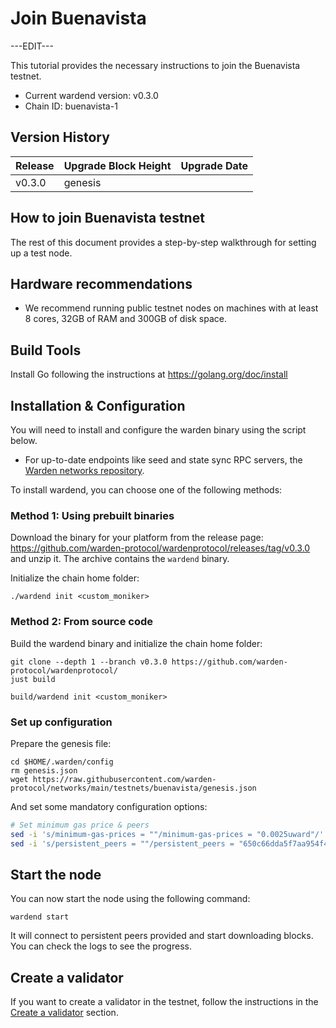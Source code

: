 ﻿---
sidebar_position: 2
---

# Join Buenavista

---EDIT---

This tutorial provides the necessary instructions to join the Buenavista testnet.

- Current wardend version: v0.3.0
- Chain ID: buenavista-1

## Version History

| Release | Upgrade Block Height | Upgrade Date |
| ------- | -------------------- | ------------ |
| v0.3.0  | genesis              |              |

## How to join Buenavista testnet

The rest of this document provides a step-by-step walkthrough for setting up a test node.

## Hardware recommendations

- We recommend running public testnet nodes on machines with at least 8 cores, 32GB of RAM and 300GB of disk space.

## Build Tools

Install Go following the instructions at https://golang.org/doc/install

## Installation & Configuration

You will need to install and configure the warden binary using the script below.

- For up-to-date endpoints like seed and state sync RPC servers, the [Warden networks repository](https://github.com/warden-protocol/networks/tree/main/testnets/buenavista).

To install wardend, you can choose one of the following methods:

### Method 1: Using prebuilt binaries

Download the binary for your platform from the release page:
https://github.com/warden-protocol/wardenprotocol/releases/tag/v0.3.0 and unzip
it. The archive contains the `wardend` binary.

Initialize the chain home folder:

```
./wardend init <custom_moniker>
```

### Method 2: From source code

Build the wardend binary and initialize the chain home folder:

```
git clone --depth 1 --branch v0.3.0 https://github.com/warden-protocol/wardenprotocol/
just build

build/wardend init <custom_moniker>
```

### Set up configuration

Prepare the genesis file:

```
cd $HOME/.warden/config
rm genesis.json
wget https://raw.githubusercontent.com/warden-protocol/networks/main/testnets/buenavista/genesis.json
```

And set some mandatory configuration options:

```bash
# Set minimum gas price & peers
sed -i 's/minimum-gas-prices = ""/minimum-gas-prices = "0.0025uward"/' app.toml
sed -i 's/persistent_peers = ""/persistent_peers = "650c66dda5f7aa954f44fd6148a6f32b085ca792@sentry-0.buenavista.wardenprotocol.org:26656,7c70120717ef5eae8236162ede6819249bd6587d@sentry-1.buenavista.wardenprotocol.org:26656,288116b75c3c710268b5d86182d8dd5e33a6b56f@sentry-2.buenavista.wardenprotocol.org:26656"/' config.toml
```

<!--- To be confirmed
## (Recommended) Setup state sync

This step is optional.

To speed up the initial sync, you can use the state sync feature. This will
allow you to download the state at a specific height from a trusted node and
then only download the blocks after that from the network.

You will need:
- a list of trusted RPC endpoints
- a trusted block height and its corresponding block hash

A list of RPC endpoints can be found in the [Warden networks
repository](https://github.com/warden-protocol/networks/blob/main/testnets/buenavista/rpc-nodes.txt).
For the rest of the instructions we'll use
`https://rpc.buenavista.wardenprotocol.org`.

From this RPC endpoint, you can get the trusted block height and hash using the
following command:

```bash
export SNAP_RPC_SERVERS="https://rpc.buenavista.wardenprotocol.org:443,https://rpc.buenavista.wardenprotocol.org:443"
export LATEST_HEIGHT=$(curl -s "https://rpc.buenavista.wardenprotocol.org/block" | jq -r .result.block.header.height)
export BLOCK_HEIGHT=$((LATEST_HEIGHT - 2000))
export TRUST_HASH=$(curl -s "https://rpc.buenavista.wardenprotocol.org/block?height=$BLOCK_HEIGHT" | jq -r .result.block_id.hash)
```

Check that all variables have been set correctly:

```bash
echo $LATEST_HEIGHT $BLOCK_HEIGHT $TRUST_HASH

# output should be similar to:
# 70694 68694 6AF4938885598EA10C0BD493D267EF363B067101B6F81D1210B27EBE0B32FA2A
```

Now you can add the state sync configuration to your `config.toml`:

```bash
sed -i.bak -E "s|^(enable[[:space:]]+=[[:space:]]+).*$|\1true| ; \
s|^(rpc_servers[[:space:]]+=[[:space:]]+).*$|\1\"$SNAP_RPC_SERVERS\"| ; \
s|^(trust_height[[:space:]]+=[[:space:]]+).*$|\1$BLOCK_HEIGHT| ; \
s|^(trust_hash[[:space:]]+=[[:space:]]+).*$|\1\"$TRUST_HASH\"|" $HOME/.warden/config/config.toml
```
--->

## Start the node

You can now start the node using the following command:

```
wardend start
```

It will connect to persistent peers provided and start downloading blocks. You can check the logs to see the progress.

## Create a validator

If you want to create a validator in the testnet, follow the instructions in the [Create a validator](/operate-a-node/create-a-validator) section.
